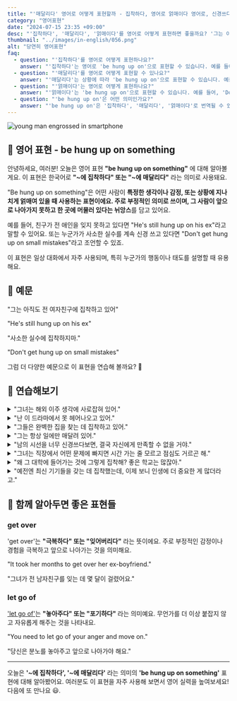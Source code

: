 ```yaml
---
title: "'매달리다' 영어로 어떻게 표현할까 - 집착하다, 영어로 얽매이다 영어로, 신경쓰다 영어로"
category: "영어표현"
date: "2024-07-15 23:35 +09:00"
desc: "'집착하다', '매달리다', '얽매이다'를 영어로 어떻게 표현하면 좋을까요? '그는 아직도 전 여자친구에 집착하고 있어', '사소한 것들에 너무 얽매이지 마' 등을 영어로 표현하는 법을 배워봅시다. 다양한 예문을 통해서 연습하고 본인의 표현으로 만들어 보세요."
thumbnail: "../images/in-english/056.png"
alt: "당연히 영어표현"
faq:
  - question: "'집착하다'를 영어로 어떻게 표현하나요?"
    answer: "'집착하다'는 영어로 'be hung up on'으로 표현할 수 있습니다. 예를 들어, 'He's hung up on his ex'는 '그는 전 여자친구에 집착하고 있어'라는 의미입니다."
  - question: "'매달리다'를 영어로 어떻게 표현할 수 있나요?"
    answer: "'매달리다'는 상황에 따라 'be hung up on'으로 표현할 수 있습니다. 예를 들어, 'She's hung up on the idea of moving abroad'는 '그녀는 해외 이주 생각에 매달려 있어'로 번역됩니다."
  - question: "'얽매이다'는 영어로 어떻게 표현하나요?"
    answer: "'얽매이다'는 'be hung up on'으로 표현할 수 있습니다. 예를 들어, 'Don't get hung up on the small stuff'는 '사소한 것들에 너무 얽매이지 마'라는 의미입니다."
  - question: "'be hung up on'은 어떤 의미인가요?"
    answer: "'be hung up on'은 '집착하다', '매달리다', '얽매이다'로 번역될 수 있습니다. 어떤 생각이나 감정, 상황에 지나치게 얽매여 있거나 집착하는 상태를 표현할 때 사용합니다."
---
```


![young man engrossed in smartphone](../images/in-english/056-1.avif)

## 🌟 영어 표현 - be hung up on something

안녕하세요, 여러분! 오늘은 영어 표현 **"be hung up on something"** 에 대해 알아볼게요. 이 표현은 한국어로 **"~에 집착하다" 또는 "~에 매달리다"** 라는 의미로 사용돼요.

"Be hung up on something"은 어떤 사람이 **특정한 생각이나 감정, 또는 상황에 지나치게 얽매여 있을 때 사용하는 표현이에요. 주로 부정적인 의미로 쓰이며, 그 사람이 앞으로 나아가지 못하고 한 곳에 머물러 있다는 뉘앙스**를 담고 있어요.

예를 들어, 친구가 전 애인을 잊지 못하고 있다면 "He's still hung up on his ex"라고 말할 수 있어요. 또는 누군가가 사소한 실수를 계속 신경 쓰고 있다면 "Don't get hung up on small mistakes"라고 조언할 수 있죠.

이 표현은 일상 대화에서 자주 사용되며, 특히 누군가의 행동이나 태도를 설명할 때 유용해요.

<script async src="https://pagead2.googlesyndication.com/pagead/js/adsbygoogle.js?client=ca-pub-1465612013356152"
     crossorigin="anonymous"></script>
<!-- engple-horizontal-ad -->

<ins class="adsbygoogle"
     style="display:block"
     data-ad-client="ca-pub-1465612013356152"
     data-ad-slot="2106896038"
     data-ad-format="auto"
     data-full-width-responsive="true"></ins>

<script>
     (adsbygoogle = window.adsbygoogle || []).push({});
</script>

## 📖 예문

"그는 아직도 전 여자친구에 집착하고 있어"

"He's still hung up on his ex"

"사소한 실수에 집착하지마."

"Don't get hung up on small mistakes"

그럼 더 다양한 예문으로 이 표현을 연습해 볼까요? 🚀

## 💬 연습해보기

<details>
<summary>"그녀는 해외 이주 생각에 사로잡혀 있어."</summary>
<span>"She's hung up on the idea of moving abroad."</span>
</details>

<details>
<summary>"난 이 드라마에서 못 헤어나오고 있어."</summary>
<span>"I'm kinda hung up on this TV show."</span>
</details>

<details>
<summary>"그들은 완벽한 집을 찾는 데 집착하고 있어."</summary>
<span>"They're hung up on finding the perfect house."</span>
</details>

<details>
<summary>"그는 항상 일에만 매달려 있어."</summary>
<span>"He's always hung up on work."</span>
</details>

<details>
<summary>"남의 시선을 너무 신경쓰다보면, 결국 자신에게 만족할 수 없을 거야."</summary>
<span>"If you're hung up on what others think, you'll never be truly happy with yourself."</span>
</details>

<details>
<summary>"그녀는 직장에서 어떤 문제에 빠지면 시간 가는 줄 모르고 점심도 거르곤 해."</summary>
<span>"When she gets hung up on a problem at work, she tends to <a href="/blog/in-english/053.lose-track-of-time/">lose track of time</a> and skip lunch."</span>
</details>

<details>
<summary>"왜 그 대학에 들어가는 것에 그렇게 집착해? 좋은 학교는 많잖아."</summary>
<span>"Why are you so hung up on getting into that specific college? There are plenty of great schools out there."</span>
</details>

<details>
<summary>"예전엔 최신 기기들을 갖는 데 집착했는데, 이제 보니 인생에 더 중요한 게 많더라고."</summary>
<span>"I <a href="/blog/in-english/143.used-to/">used to</a> be hung up on having the latest gadgets, but now I realize there are more important things in life."</span>
</details>

## 🤝 함께 알아두면 좋은 표현들

### get over

'get over'는 **"극복하다" 또는 "잊어버리다"** 라는 뜻이에요. 주로 부정적인 감정이나 경험을 극복하고 앞으로 나아가는 것을 의미해요.

"It took her months to get over her ex-boyfriend."

"그녀가 전 남자친구를 잊는 데 몇 달이 걸렸어요."

### let go of

['let go of'](/blog/in-english/013.let-go-of/)는 **"놓아주다" 또는 "포기하다"** 라는 의미예요. 무언가를 더 이상 붙잡지 않고 자유롭게 해주는 것을 나타내요.

"You need to let go of your anger and move on."

"당신은 분노를 놓아주고 앞으로 나아가야 해요."

---

오늘은 **'~에 집착하다', '~에 매달리다'** 라는 의미의 **'be hung up on something'** 표현에 대해 알아봤어요. 여러분도 이 표현을 자주 사용해 보면서 영어 실력을 높여보세요! 다음에 또 만나요 😃.
